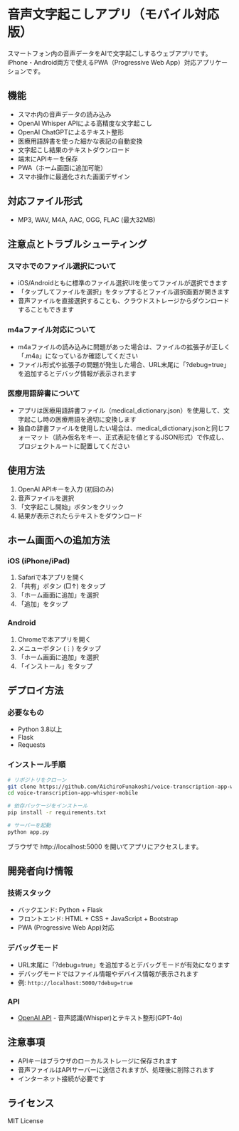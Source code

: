 # 音声文字起こしアプリ（モバイル対応版）

スマートフォン内の音声データをAIで文字起こしするウェブアプリです。iPhone・Android両方で使えるPWA（Progressive Web App）対応アプリケーションです。

## 機能

- スマホ内の音声データの読み込み
- OpenAI Whisper APIによる高精度な文字起こし
- OpenAI ChatGPTによるテキスト整形
- 医療用語辞書を使った細かな表記の自動変換
- 文字起こし結果のテキストダウンロード
- 端末にAPIキーを保存
- PWA（ホーム画面に追加可能）
- スマホ操作に最適化された画面デザイン

## 対応ファイル形式

- MP3, WAV, M4A, AAC, OGG, FLAC (最大32MB)

## 注意点とトラブルシューティング

### スマホでのファイル選択について
- iOS/Androidともに標準のファイル選択UIを使ってファイルが選択できます
- 「タップしてファイルを選択」をタップするとファイル選択画面が開きます
- 音声ファイルを直接選択することも、クラウドストレージからダウンロードすることもできます

### m4aファイル対応について
- m4aファイルの読み込みに問題があった場合は、ファイルの拡張子が正しく「.m4a」になっているか確認してください
- ファイル形式や拡張子の問題が発生した場合、URL末尾に「?debug=true」を追加するとデバッグ情報が表示されます

### 医療用語辞書について
- アプリは医療用語辞書ファイル（medical_dictionary.json）を使用して、文字起こし時の医療用語を適切に変換します
- 独自の辞書ファイルを使用したい場合は、medical_dictionary.jsonと同じフォーマット（読み仮名をキー、正式表記を値とするJSON形式）で作成し、プロジェクトルートに配置してください

## 使用方法

1. OpenAI APIキーを入力 (初回のみ)
2. 音声ファイルを選択
3. 「文字起こし開始」ボタンをクリック
4. 結果が表示されたらテキストをダウンロード

## ホーム画面への追加方法

### iOS (iPhone/iPad)
1. Safariで本アプリを開く
2. 「共有」ボタン (□↑) をタップ
3. 「ホーム画面に追加」を選択
4. 「追加」をタップ

### Android
1. Chromeで本アプリを開く
2. メニューボタン (⋮) をタップ
3. 「ホーム画面に追加」を選択
4. 「インストール」をタップ

## デプロイ方法

### 必要なもの

- Python 3.8以上
- Flask
- Requests

### インストール手順

```bash
# リポジトリをクローン
git clone https://github.com/AichiroFunakoshi/voice-transcription-app-whisper-mobile.git
cd voice-transcription-app-whisper-mobile

# 依存パッケージをインストール
pip install -r requirements.txt

# サーバーを起動
python app.py
```

ブラウザで http://localhost:5000 を開いてアプリにアクセスします。

## 開発者向け情報

### 技術スタック

- バックエンド: Python + Flask
- フロントエンド: HTML + CSS + JavaScript + Bootstrap
- PWA (Progressive Web App)対応

### デバッグモード

- URL末尾に「?debug=true」を追加するとデバッグモードが有効になります
- デバッグモードではファイル情報やデバイス情報が表示されます
- 例: `http://localhost:5000/?debug=true`

### API

- [OpenAI API](https://platform.openai.com/) - 音声認識(Whisper)とテキスト整形(GPT-4o)

## 注意事項

- APIキーはブラウザのローカルストレージに保存されます
- 音声ファイルはAPIサーバーに送信されますが、処理後に削除されます
- インターネット接続が必要です

## ライセンス

MIT License